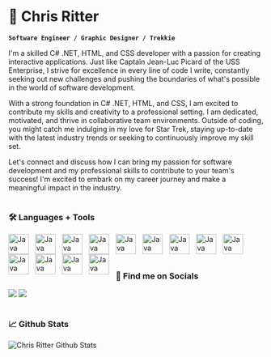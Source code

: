 # 🖖 Chris Ritter

**`Software Engineer / Graphic Designer / Trekkie`**

I'm a skilled C# .NET, HTML, and CSS developer with a passion for creating interactive applications. Just like Captain Jean-Luc Picard of the USS Enterprise, I strive for excellence in every line of code I write, constantly seeking out new challenges and pushing the boundaries of what's possible in the world of software development.

With a strong foundation in C# .NET, HTML, and CSS, I am excited to contribute my skills and creativity to a professional setting. I am dedicated, motivated, and thrive in collaborative team environments. Outside of coding, you might catch me indulging in my love for Star Trek, staying up-to-date with the latest industry trends or seeking to continuously improve my skill set.

Let's connect and discuss how I can bring my passion for software development and my professional skills to contribute to your team's success! I'm excited to embark on my career journey and make a meaningful impact in the industry.

#

### 🛠️ Languages + Tools

<img align="left" alt="Java" width="40px" style="padding-right:10px;" src="https://cdn.jsdelivr.net/gh/devicons/devicon/icons/csharp/csharp-plain.svg"/>
<img align="left" alt="Java" width="40px" style="padding-right:10px;" src="https://cdn.jsdelivr.net/gh/devicons/devicon/icons/dot-net/dot-net-plain.svg"/>
<img align="left" alt="Java" width="40px" style="padding-right:10px;" src="https://cdn.jsdelivr.net/gh/devicons/devicon/icons/html5/html5-plain-wordmark.svg"/>
<img align="left" alt="Java" width="40px" style="padding-right:10px;" src="https://cdn.jsdelivr.net/gh/devicons/devicon/icons/css3/css3-plain-wordmark.svg"/>
<img align="left" alt="Java" width="40px" style="padding-right:10px;" src="https://cdn.jsdelivr.net/gh/devicons/devicon/icons/java/java-plain.svg"/>
<img align="left" alt="Java" width="40px" style="padding-right:10px;" src="https://cdn.jsdelivr.net/gh/devicons/devicon/icons/github/github-original-wordmark.svg"/>
<img align="left" alt="Java" width="40px" style="padding-right:10px;" src="https://cdn.jsdelivr.net/gh/devicons/devicon/icons/visualstudio/visualstudio-plain.svg"/>
<img align="left" alt="Java" width="40px" style="padding-right:10px;" src="https://cdn.jsdelivr.net/gh/devicons/devicon/icons/vscode/vscode-original.svg"/>
<img align="left" alt="Java" width="40px" style="padding-right:10px;" src="https://cdn.jsdelivr.net/gh/devicons/devicon/icons/windows8/windows8-original.svg"/>
<img align="left" alt="Java" width="40px" style="padding-right:10px;" src="https://cdn.jsdelivr.net/gh/devicons/devicon/icons/intellij/intellij-original.svg"/>
<img align="left" alt="Java" width="40px" style="padding-right:10px;" src="https://cdn.jsdelivr.net/gh/devicons/devicon/icons/photoshop/photoshop-plain.svg"/>
<img align="left" alt="Java" width="40px" style="padding-right:10px;" src="https://cdn.jsdelivr.net/gh/devicons/devicon/icons/illustrator/illustrator-plain.svg"/>
<img align="left" alt="Java" width="40px" style="padding-right:10px;" src="https://cdn.jsdelivr.net/gh/devicons/devicon/icons/figma/figma-original.svg"/>
<br><br>

#

### 💬 Find me on Socials

[<img src="https://custom-icon-badges.demolab.com/badge/-@chrisritterdev-blue?style=for-the-badge&logo=twitter&logoColor=white"/>](https://www.twitter.com/chrisritterdev) [<img src="https://custom-icon-badges.demolab.com/badge/-LinkedIn Profile-royalblue?style=for-the-badge&logo=linkedin&logoColor=white"/>](https://www.linkedin.com/in/chriswritter/)

#

### 📈 Github Stats

![Chris Ritter Github Stats](https://github-readme-stats.vercel.app/api?username=chriritt&show_icons=true&theme=cobalt2) 
